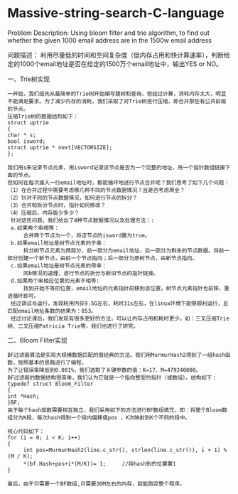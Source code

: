 # Massive-string-search-C-language
Problem Description:
      Using bloom filter and trie algorithm, to find out whether the given 1000 email address are in the 1500w email address

问题描述：
    利用尽量低的时间和空间复杂度（低内存占用和快计算速率），判断给定的1000个email地址是否在给定的1500万个email地址中，输出YES or NO。

一、Trie树实现

    一开始，我们组先从最简单的Trie树开始编写建树和查询，但经过计算，消耗内存太大，明显不能满足要求。为了减少内存的消耗，我们采取了对Trie树进行压缩，即合并那些有公共前缀的节点。
    压缩Trie树的数据结构如下：
    struct uptrie
    {
	char * s;
	bool isword;
	struct uptrie * next[VECTORSIZE];
    };

    我们用s来记录节点元素，用isword记录该节点是否为一个完整的地址，用一个指针数组链接下面的节点。
    但如何在每次插入一行email地址时，都能循环地进行节点合并呢？我们思考了如下几个问题：
    （1）在合并过程中需要考虑哪几种不同的节点数据情况？且是否考虑周全？
    （2）针对不同的节点数据情况，如何进行节点的拆分？
    （3）合并和拆分节点时，指针如何修改？
    （4）压缩后，内存能少多少？
     针对这些问题，我们给出了4种节点数据情况以及处理方法：:
     a.如果两个串相等：
         合并两个节点为一个，将该节点的isword置为true。
     b.如果email地址是树节点元素的子串：
         拆分树节点元素为两部分，前一部分为email地址，后一部分为剩余的节点数据。将前一部分创建一个新节点，由前一个节点指向；后一部分为原树节点，由新节点指向。
     c.如果email地址是树节点元素的母串：
         同b情况的道理，进行节点的拆分与新旧节点的指针链接。
     d.如果两个串相应位置的元素不相等:
         找到开始不等的位置，email地址的元素指针前移到该位置，树节点元素指针也前移，重进循环即可。
     经过调试与运行，发现耗用内存9.5G左右，耗时31s左右，在linux环境下能够顺利运行，且匹配email地址条数的结果为：853。
     经过讨论课后，我们发现有很多更好的方法，可以让内存占用和耗时更少。如：三叉压缩Trie树、二叉压缩Patricia Trie等，我们也进行了研究。

二、Bloom Filter实现

    BF过滤器算法是实现大规模数据匹配的很经典的方法。我们用MurmurHash2得到了一组hash函数，按照基本的思路进行了编程。
    为了让错误率降低到0.001%，我们选取了关键参数的值：K=17、M=479240000。
    BF过滤器的数据结构很简单，我们认为它就是一个指向整型的指针（或数组）。结构如下：
    typedef struct Bloom_Filter 
    {
	int *Hash;
    }BF;
    由于每个hash函数需要相互独立，我们采用如下的方法进行BF数组填充，即：将整个Bloom数组分为K段，每次hash得到一个段内偏移值pos ，K次映射到K个不同的段中。
    
    核心代码如下：
    for (i = 0; i < K; i++)
    {
         int pos=MurmurHash2(line.c_str(), strlen(line.c_str()), i + 1) % (M / K);
         *(bf.Hash+pos+i*(M/K))= 1;		//将hash到的位置置1 
    }

    最后，由于只需要一个BF数组,只需要30M左右的内存，就能跑完整个程序。
